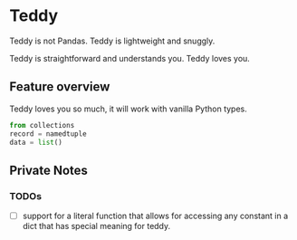 # Teddy

Teddy is not Pandas. Teddy is lightweight and snuggly.

Teddy is straightforward and understands you. Teddy loves you.

## Feature overview

Teddy loves you so much, it will work with vanilla Python types.

```python
from collections
record = namedtuple
data = list()
```

## Private Notes

### TODOs

* [ ] support for a literal function that allows for accessing any constant in a dict that has special meaning for teddy.
